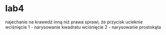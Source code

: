 # lab4
najechanie na krawedź inną niż prawa sprawi, że przycisk ucieknie
wciśnięcie 1 - narysowanie kwadratu
wciśnięcie 2 - narysowanie prostokąta
